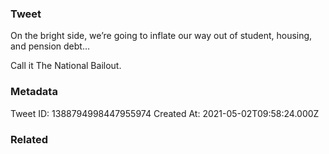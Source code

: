 ### Tweet
On the bright side, we’re going to inflate our way out of student, housing, and pension debt…

Call it The National Bailout.

### Metadata
Tweet ID: 1388794998447955974
Created At: 2021-05-02T09:58:24.000Z

### Related

